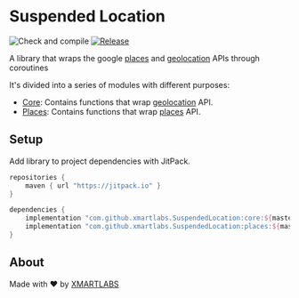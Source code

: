 # Suspended Location
![Check and compile](https://github.com/xmartlabs/SuspendedLocation/workflows/Check%20and%20compile/badge.svg?branch=master)
[![Release](https://jitpack.io/v/xmartlabs/AndroidSwissKnife.svg)](https://jitpack.io/#xmartlabs/SuspendedLocation)

A library that wraps the google [places](https://developers.google.com/places/android-sdk/overview) and [geolocation](https://developers.google.com/android/reference/com/google/android/gms/location/package-summary) APIs through coroutines

It's divided into a series of modules with different purposes:
- [Core](/core): Contains functions that wrap [geolocation](https://developers.google.com/android/reference/com/google/android/gms/location/package-summary) API.
- [Places](/places): Contains functions that wrap [places](https://developers.google.com/places/android-sdk/overview) API.

## Setup
Add library to project dependencies with JitPack.

```groovy
repositories {
    maven { url "https://jitpack.io" }
}

dependencies {
    implementation "com.github.xmartlabs.SuspendedLocation:core:${master-latest-hash-commit}"
    implementation "com.github.xmartlabs.SuspendedLocation:places:${master-latest-hash-commit}"
}
```

## About
Made with ❤️ by [XMARTLABS](http://xmartlabs.com)
